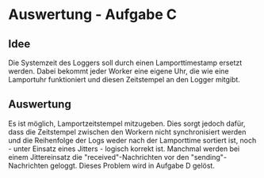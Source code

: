 # Auswertung - Aufgabe C

## Idee

Die Systemzeit des Loggers soll durch einen Lamporttimestamp ersetzt werden. Dabei bekommt jeder Worker eine eigene Uhr, die wie eine Lamportuhr funktioniert und diesen Zeitstempel an den Logger mitgibt.

## Auswertung

Es ist möglich, Lamportzeitstempel mitzugeben. Dies sorgt jedoch dafür, dass die Zeitstempel zwischen den Workern nicht synchronisiert werden und die Reihenfolge der Logs weder nach der Lamporttime sortiert ist, noch - unter Einsatz eines Jitters - logisch korrekt ist. Manchmal werden bei einem Jittereinsatz die "received"-Nachrichten vor den "sending"-Nachrichten geloggt. Dieses Problem wird in Aufgabe D gelöst.

